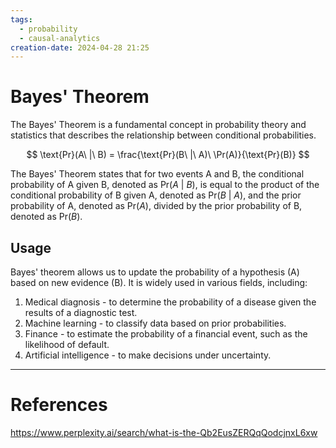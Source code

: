 ```yaml
---
tags:
  - probability
  - causal-analytics
creation-date: 2024-04-28 21:25
---
```

# Bayes' Theorem

The Bayes' Theorem is a fundamental concept in probability theory and statistics that describes the relationship between conditional probabilities.

$$
\text{Pr}(A\ |\ B) = \frac{\text{Pr}(B\ |\ A)\ \Pr(A)}{\text{Pr}(B)}
$$

The Bayes' Theorem states that for two events A and B, the conditional probability of A given B, denoted as $\text{Pr}(A\ |\ B)$, is equal to the product of the conditional probability of B given A, denoted as  $\text{Pr}(B\ |\ A)$, and the prior probability of A, denoted as $\text{Pr}(A)$, divided by the prior probability of B, denoted as $\text{Pr}(B)$.

## Usage

Bayes' theorem allows us to update the probability of a hypothesis (A) based on new evidence (B). It is widely used in various fields, including:

1. Medical diagnosis - to determine the probability of a disease given the results of a diagnostic test.
2. Machine learning - to classify data based on prior probabilities.
3. Finance - to estimate the probability of a financial event, such as the likelihood of default.
4. Artificial intelligence - to make decisions under uncertainty.

---
# References

https://www.perplexity.ai/search/what-is-the-Qb2EusZERQqQodcjnxL6xw
